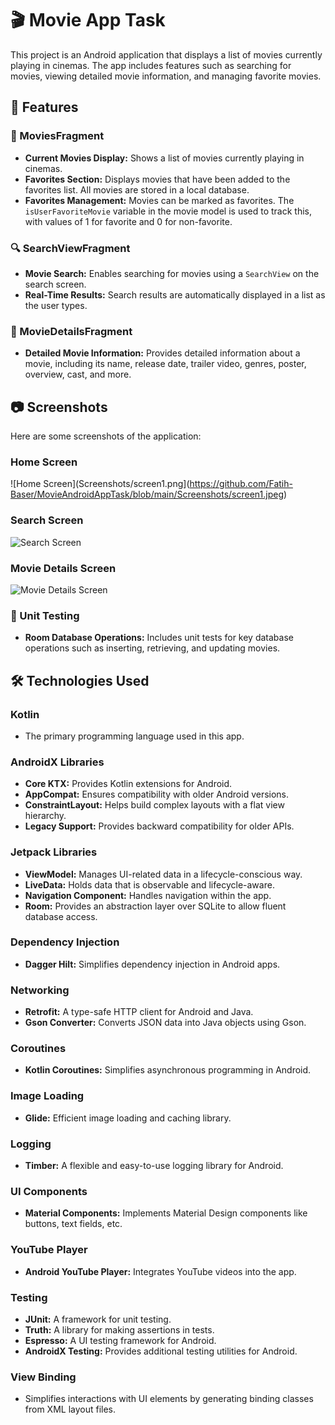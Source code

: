 # 🎬 Movie App Task

This project is an Android application that displays a list of movies currently playing in cinemas. The app includes features such as searching for movies, viewing detailed movie information, and managing favorite movies.

## 📱 Features

### 🎥 MoviesFragment
- **Current Movies Display:** Shows a list of movies currently playing in cinemas.
- **Favorites Section:** Displays movies that have been added to the favorites list. All movies are stored in a local database.
- **Favorites Management:** Movies can be marked as favorites. The `isUserFavoriteMovie` variable in the movie model is used to track this, with values of 1 for favorite and 0 for non-favorite.

### 🔍 SearchViewFragment
- **Movie Search:** Enables searching for movies using a `SearchView` on the search screen.
- **Real-Time Results:** Search results are automatically displayed in a list as the user types.

### 📝 MovieDetailsFragment
- **Detailed Movie Information:** Provides detailed information about a movie, including its name, release date, trailer video, genres, poster, overview, cast, and more.

## 📷 Screenshots

Here are some screenshots of the application:

### Home Screen
![Home Screen](Screenshots/screen1.png](https://github.com/Fatih-Baser/MovieAndroidAppTask/blob/main/Screenshots/screen1.jpeg)

### Search Screen
![Search Screen](Screenshots/screen2.png)

### Movie Details Screen
![Movie Details Screen](Screenshots/screen3.png)


### 🧪 Unit Testing
- **Room Database Operations:** Includes unit tests for key database operations such as inserting, retrieving, and updating movies.

## 🛠️ Technologies Used

### Kotlin
- The primary programming language used in this app.

### AndroidX Libraries
- **Core KTX:** Provides Kotlin extensions for Android.
- **AppCompat:** Ensures compatibility with older Android versions.
- **ConstraintLayout:** Helps build complex layouts with a flat view hierarchy.
- **Legacy Support:** Provides backward compatibility for older APIs.

### Jetpack Libraries
- **ViewModel:** Manages UI-related data in a lifecycle-conscious way.
- **LiveData:** Holds data that is observable and lifecycle-aware.
- **Navigation Component:** Handles navigation within the app.
- **Room:** Provides an abstraction layer over SQLite to allow fluent database access.

### Dependency Injection
- **Dagger Hilt:** Simplifies dependency injection in Android apps.

### Networking
- **Retrofit:** A type-safe HTTP client for Android and Java.
- **Gson Converter:** Converts JSON data into Java objects using Gson.

### Coroutines
- **Kotlin Coroutines:** Simplifies asynchronous programming in Android.

### Image Loading
- **Glide:** Efficient image loading and caching library.

### Logging
- **Timber:** A flexible and easy-to-use logging library for Android.

### UI Components
- **Material Components:** Implements Material Design components like buttons, text fields, etc.

### YouTube Player
- **Android YouTube Player:** Integrates YouTube videos into the app.

### Testing
- **JUnit:** A framework for unit testing.
- **Truth:** A library for making assertions in tests.
- **Espresso:** A UI testing framework for Android.
- **AndroidX Testing:** Provides additional testing utilities for Android.

### View Binding
- Simplifies interactions with UI elements by generating binding classes from XML layout files.
